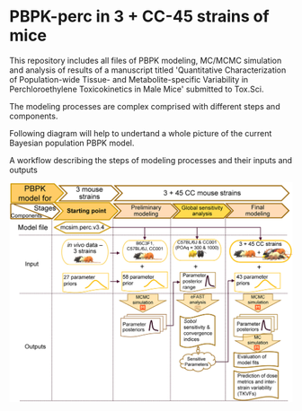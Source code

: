 # PBPK-perc in 3 + CC-45 strains of mice
This repository includes all files of PBPK modeling, MC/MCMC simulation and analysis of results of a manuscript titled 'Quantitative Characterization of Population-wide Tissue- and Metabolite-specific Variability in Perchloroethylene Toxicokinetics in Male Mice' submitted to Tox.Sci.

The modeling processes are complex comprised with different steps and components.

Following diagram will help to undertand a whole picture of the current Bayesian population PBPK model.

A workflow describing the steps of modeling processes and their inputs and outputs

![A workflow describing the steps of modeling processes and their inputs and outputs](https://github.com/ChimkaD/PBPK-perc/blob/main/Model%20Files/Figure%201.jpg)
